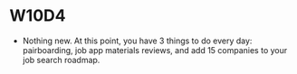 # W10D4
* Nothing new. At this point, you have 3 things to do every day: pairboarding, job app materials reviews, and add 15 companies to your job search roadmap.

